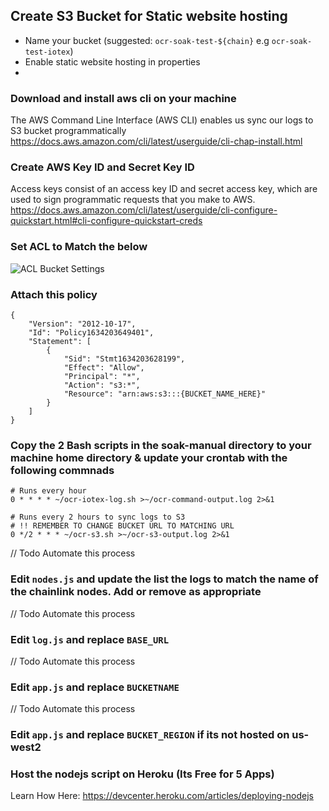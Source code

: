 ## Create S3 Bucket for Static website hosting

- Name your bucket (suggested: `ocr-soak-test-${chain}` e.g `ocr-soak-test-iotex`)
- Enable static website hosting in properties
-

### Download and install aws cli on your machine

The AWS Command Line Interface (AWS CLI) enables us sync our logs to S3 bucket programmatically
https://docs.aws.amazon.com/cli/latest/userguide/cli-chap-install.html

### Create AWS Key ID and Secret Key ID

Access keys consist of an access key ID and secret access key, which are used to sign programmatic requests that you make to AWS.
https://docs.aws.amazon.com/cli/latest/userguide/cli-configure-quickstart.html#cli-configure-quickstart-creds

### Set ACL to Match the below

![ACL Bucket Settings](https://drewhyte-west-1.s3.us-west-1.amazonaws.com/acl.png)

### Attach this policy

```
{
    "Version": "2012-10-17",
    "Id": "Policy1634203649401",
    "Statement": [
        {
            "Sid": "Stmt1634203628199",
            "Effect": "Allow",
            "Principal": "*",
            "Action": "s3:*",
            "Resource": "arn:aws:s3:::{BUCKET_NAME_HERE}"
        }
    ]
}
```

### Copy the 2 Bash scripts in the soak-manual directory to your machine home directory & update your crontab with the following commnads

```
# Runs every hour
0 * * * * ~/ocr-iotex-log.sh >~/ocr-command-output.log 2>&1

# Runs every 2 hours to sync logs to S3
# !! REMEMBER TO CHANGE BUCKET URL TO MATCHING URL
0 */2 * * * ~/ocr-s3.sh >~/ocr-s3-output.log 2>&1
```

// Todo Automate this process
### Edit `nodes.js` and update the list the logs to match the name of the chainlink nodes. Add or remove as appropriate

// Todo Automate this process
### Edit `log.js` and replace `BASE_URL`

// Todo Automate this process
### Edit `app.js` and replace `BUCKETNAME`

// Todo Automate this process
### Edit `app.js` and replace `BUCKET_REGION` if its not hosted on us-west2

### Host the nodejs script on Heroku (Its Free for 5 Apps)
Learn How Here: https://devcenter.heroku.com/articles/deploying-nodejs
